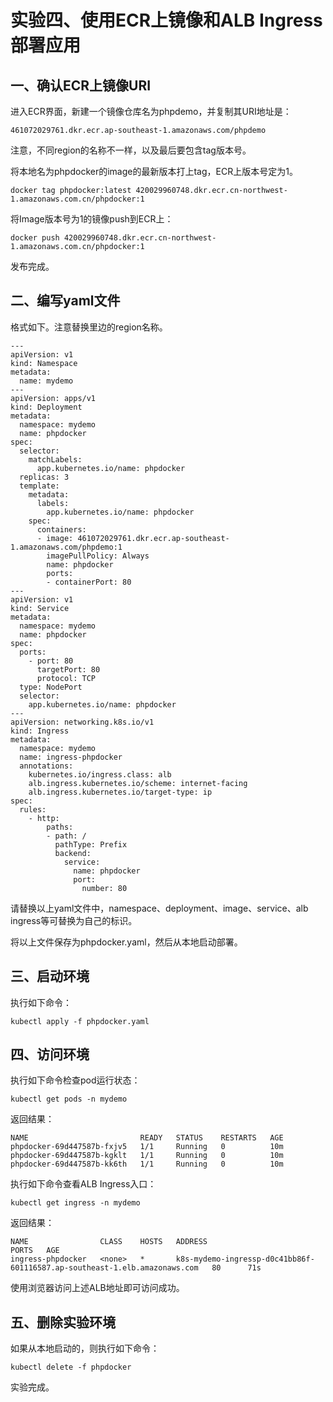 # 实验四、使用ECR上镜像和ALB Ingress部署应用

## 一、确认ECR上镜像URI

进入ECR界面，新建一个镜像仓库名为phpdemo，并复制其URI地址是：

```
461072029761.dkr.ecr.ap-southeast-1.amazonaws.com/phpdemo
```

注意，不同region的名称不一样，以及最后要包含tag版本号。

将本地名为phpdocker的image的最新版本打上tag，ECR上版本号定为1。

```
docker tag phpdocker:latest 420029960748.dkr.ecr.cn-northwest-1.amazonaws.com.cn/phpdocker:1
```

将Image版本号为1的镜像push到ECR上：

```
docker push 420029960748.dkr.ecr.cn-northwest-1.amazonaws.com.cn/phpdocker:1
```

发布完成。

## 二、编写yaml文件

格式如下。注意替换里边的region名称。

```
---
apiVersion: v1
kind: Namespace
metadata:
  name: mydemo
---
apiVersion: apps/v1
kind: Deployment
metadata:
  namespace: mydemo
  name: phpdocker
spec:
  selector:
    matchLabels:
      app.kubernetes.io/name: phpdocker
  replicas: 3
  template:
    metadata:
      labels:
        app.kubernetes.io/name: phpdocker
    spec:
      containers:
      - image: 461072029761.dkr.ecr.ap-southeast-1.amazonaws.com/phpdemo:1
        imagePullPolicy: Always
        name: phpdocker
        ports:
        - containerPort: 80
---
apiVersion: v1
kind: Service
metadata:
  namespace: mydemo
  name: phpdocker
spec:
  ports:
    - port: 80
      targetPort: 80
      protocol: TCP
  type: NodePort
  selector:
    app.kubernetes.io/name: phpdocker
---
apiVersion: networking.k8s.io/v1
kind: Ingress
metadata:
  namespace: mydemo
  name: ingress-phpdocker
  annotations:
    kubernetes.io/ingress.class: alb
    alb.ingress.kubernetes.io/scheme: internet-facing
    alb.ingress.kubernetes.io/target-type: ip
spec:
  rules:
    - http:
        paths:
        - path: /
          pathType: Prefix
          backend:
            service:
              name: phpdocker
              port:
                number: 80
```

请替换以上yaml文件中，namespace、deployment、image、service、alb ingress等可替换为自己的标识。

将以上文件保存为phpdocker.yaml，然后从本地启动部署。

## 三、启动环境

执行如下命令：

```
kubectl apply -f phpdocker.yaml
```

## 四、访问环境

执行如下命令检查pod运行状态：

```
kubectl get pods -n mydemo
```

返回结果：

```
NAME                         READY   STATUS    RESTARTS   AGE
phpdocker-69d447587b-fxjv5   1/1     Running   0          10m
phpdocker-69d447587b-kgklt   1/1     Running   0          10m
phpdocker-69d447587b-kk6th   1/1     Running   0          10m
```

执行如下命令查看ALB Ingress入口：

```
kubectl get ingress -n mydemo
```

返回结果：

```
NAME                CLASS    HOSTS   ADDRESS                                                                     PORTS   AGE
ingress-phpdocker   <none>   *       k8s-mydemo-ingressp-d0c41bb86f-601116587.ap-southeast-1.elb.amazonaws.com   80      71s
```

使用浏览器访问上述ALB地址即可访问成功。

## 五、删除实验环境

如果从本地启动的，则执行如下命令：

```
kubectl delete -f phpdocker
```

实验完成。
